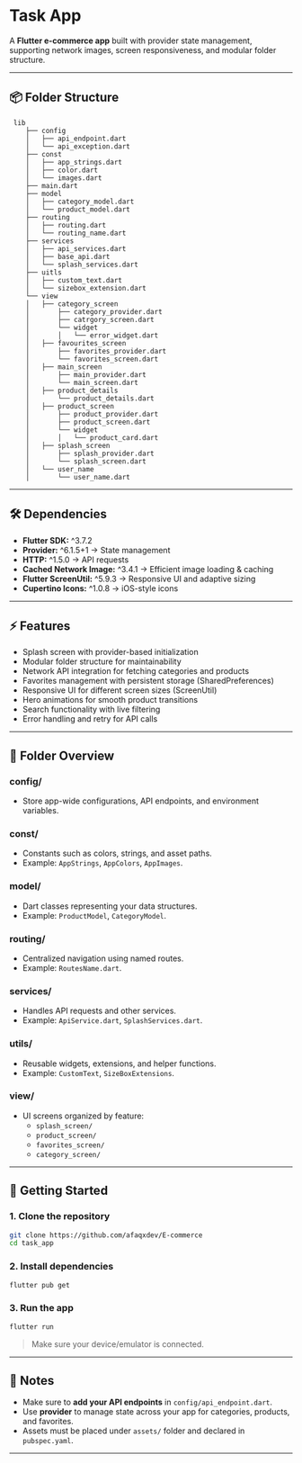 
# Task App

A **Flutter e-commerce app** built with provider state management, supporting network images, screen responsiveness, and modular folder structure.

---

## 📦 Folder Structure

```
 lib
    ├── config
    │   ├── api_endpoint.dart
    │   └── api_exception.dart
    ├── const
    │   ├── app_strings.dart
    │   ├── color.dart
    │   └── images.dart
    ├── main.dart
    ├── model
    │   ├── category_model.dart
    │   └── product_model.dart
    ├── routing
    │   ├── routing.dart
    │   └── routing_name.dart
    ├── services
    │   ├── api_services.dart
    │   ├── base_api.dart
    │   └── splash_services.dart
    ├── uitls
    │   ├── custom_text.dart
    │   └── sizebox_extension.dart
    └── view
    │   ├── category_screen
    │       ├── category_provider.dart
    │       ├── catrgory_screen.dart
    │       └── widget
    │       │   └── error_widget.dart
    │   ├── favourites_screen
    │       ├── favorites_provider.dart
    │       └── favorites_screen.dart
    │   ├── main_screen
    │       ├── main_provider.dart
    │       └── main_screen.dart
    │   ├── product_details
    │       └── product_details.dart
    │   ├── product_screen
    │       ├── product_provider.dart
    │       ├── product_screen.dart
    │       └── widget
    │       │   └── product_card.dart
    │   ├── splash_screen
    │       ├── splash_provider.dart
    │       └── splash_screen.dart
    │   └── user_name
    │       └── user_name.dart
````

---

## 🛠 Dependencies

- **Flutter SDK:** ^3.7.2  
- **Provider:** ^6.1.5+1 → State management  
- **HTTP:** ^1.5.0 → API requests  
- **Cached Network Image:** ^3.4.1 → Efficient image loading & caching  
- **Flutter ScreenUtil:** ^5.9.3 → Responsive UI and adaptive sizing  
- **Cupertino Icons:** ^1.0.8 → iOS-style icons  

---

## ⚡ Features

- Splash screen with provider-based initialization  
- Modular folder structure for maintainability  
- Network API integration for fetching categories and products  
- Favorites management with persistent storage (SharedPreferences)  
- Responsive UI for different screen sizes (ScreenUtil)  
- Hero animations for smooth product transitions  
- Search functionality with live filtering  
- Error handling and retry for API calls  

---

## 🧩 Folder Overview

### **config/**  
- Store app-wide configurations, API endpoints, and environment variables.  

### **const/**  
- Constants such as colors, strings, and asset paths.  
- Example: `AppStrings`, `AppColors`, `AppImages`.  

### **model/**  
- Dart classes representing your data structures.  
- Example: `ProductModel`, `CategoryModel`.  

### **routing/**  
- Centralized navigation using named routes.  
- Example: `RoutesName.dart`.  

### **services/**  
- Handles API requests and other services.  
- Example: `ApiService.dart`, `SplashServices.dart`.  

### **utils/**  
- Reusable widgets, extensions, and helper functions.  
- Example: `CustomText`, `SizeBoxExtensions`.  

### **view/**  
- UI screens organized by feature:  
  - `splash_screen/`  
  - `product_screen/`  
  - `favorites_screen/`  
  - `category_screen/`  

---

## 🚀 Getting Started

### 1. Clone the repository

```bash
git clone https://github.com/afaqxdev/E-commerce
cd task_app
````

### 2. Install dependencies

```bash
flutter pub get
```

### 3. Run the app

```bash
flutter run
```

> Make sure your device/emulator is connected.

---

## 📌 Notes

* Make sure to **add your API endpoints** in `config/api_endpoint.dart`.
* Use **provider** to manage state across your app for categories, products, and favorites.
* Assets must be placed under `assets/` folder and declared in `pubspec.yaml`.

---


